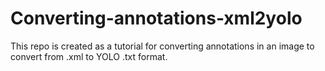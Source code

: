 # Converting-annotations-xml2yolo
This repo is created as a tutorial for converting annotations in an image to convert from .xml to YOLO .txt format.
